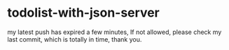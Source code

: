# todolist-with-json-server

my latest push has expired a few minutes, If not allowed, please check my last commit, which is totally in time, thank you.
